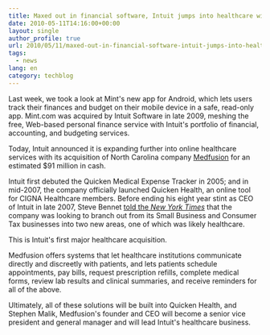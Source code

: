```yaml
---
title: Maxed out in financial software, Intuit jumps into healthcare with $91m buy of Medfusion
date: 2010-05-11T14:16:00+00:00
layout: single
author_profile: true
url: 2010/05/11/maxed-out-in-financial-software-intuit-jumps-into-healthcare-with-91m-buy-of-medfusion/
tags:
  - news
lang: en
category: techblog
---
```

Last week, we took a look at Mint's new app for Android, which lets users track their finances and budget on their mobile device in a safe, read-only app. Mint.com was acquired by Intuit Software in late 2009, meshing the free, Web-based personal finance service with Intuit's portfolio of financial, accounting, and budgeting services. 

Today, Intuit announced it is expanding further into online healthcare services with its acquisition of North Carolina company [Medfusion](http://www.medfusion.net/) for an estimated $91 million in cash. 

Intuit first debuted the Quicken Medical Expense Tracker in 2005; and in mid-2007, the company officially launched Quicken Health, an online tool for CIGNA Healthcare members. Before ending his eight year stint as CEO of Intuit in late 2007, Steve Bennet [told the _New York Times_](http://www.nytimes.com/2007/02/24/technology/24interview.html?_r=1) that the company was looking to branch out from its Small Business and Consumer Tax businesses into two new areas, one of which was likely healthcare. 

This is Intuit's first major healthcare acquisition. 

Medfusion offers systems that let healthcare institutions communicate directly and discreetly with patients, and lets patients schedule appointments, pay bills, request prescription refills, complete medical forms, review lab results and clinical summaries, and receive reminders for all of the above. 

Ultimately, all of these solutions will be built into Quicken Health, and Stephen Malik, Medfusion's founder and CEO will become a senior vice president and general manager and will lead Intuit's healthcare business.